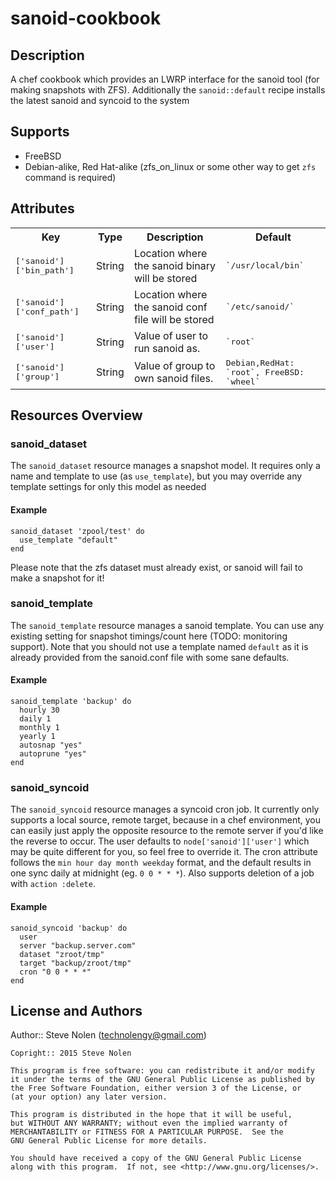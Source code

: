 # sanoid-cookbook

## Description

A chef cookbook which provides an LWRP interface for the sanoid tool (for making snapshots with ZFS).  Additionally the `sanoid::default` recipe installs the latest sanoid and syncoid to the system

## Supports

  * FreeBSD
  * Debian-alike, Red Hat-alike (zfs_on_linux or some other way to get `zfs` command is required)

## Attributes

<table>
  <tr>
    <th>Key</th>
    <th>Type</th>
    <th>Description</th>
    <th>Default</th>
  </tr>
  <tr>
    <td><tt>['sanoid']['bin_path']</tt></td>
    <td>String</td>
    <td>Location where the sanoid binary will be stored</td>
    <td><tt>`/usr/local/bin`</tt></td>
  </tr>
  <tr>
    <td><tt>['sanoid']['conf_path']</tt></td>
    <td>String</td>
    <td>Location where the sanoid conf file will be stored</td>
    <td><tt>`/etc/sanoid/`</tt></td>
  </tr>
  <tr>
    <td><tt>['sanoid']['user']</tt></td>
    <td>String</td>
    <td>Value of user to run sanoid as.</td>
    <td><tt>`root`</tt></td>
  </tr>
  <tr>
    <td><tt>['sanoid']['group']</tt></td>
    <td>String</td>
    <td>Value of group to own sanoid files.</td>
    <td><tt>Debian,RedHat: `root`, FreeBSD: `wheel`</tt></td>
  </tr>
</table>

## Resources Overview

### sanoid_dataset

The `sanoid_dataset` resource manages a snapshot model. It requires only a name and template to use (as `use_template`), but you may override any template settings for only this model as needed

#### Example
```
sanoid_dataset 'zpool/test' do
  use_template "default"
end
```
Please note that the zfs dataset must already exist, or sanoid will fail to make a snapshot for it!

### sanoid_template

The `sanoid_template` resource manages a sanoid template. You can use any existing setting for snapshot timings/count here (TODO: monitoring support). Note that you should not use a template named `default` as it is already provided from the sanoid.conf file with some sane defaults.  

#### Example
```
sanoid_template 'backup' do
  hourly 30
  daily 1
  monthly 1
  yearly 1
  autosnap "yes"
  autoprune "yes"
end
```

### sanoid_syncoid

The `sanoid_syncoid` resource manages a syncoid cron job. It currently only supports a local source, remote target, because in a chef environment, you can easily just apply the opposite resource to the remote server if you'd like the reverse to occur. The user defaults to `node['sanoid']['user']` which may be quite different for you, so feel free to override it. The cron attribute follows the `min hour day month weekday` format, and the default results in one sync daily at midnight (eg. `0 0 * * *`). Also supports deletion of a job with `action :delete`.

#### Example
```
sanoid_syncoid 'backup' do
  user
  server "backup.server.com"
  dataset "zroot/tmp"
  target "backup/zroot/tmp"
  cron "0 0 * * *"
end
```


## License and Authors

Author:: Steve Nolen (technolengy@gmail.com)

```
Copright:: 2015 Steve Nolen

This program is free software: you can redistribute it and/or modify
it under the terms of the GNU General Public License as published by
the Free Software Foundation, either version 3 of the License, or
(at your option) any later version.

This program is distributed in the hope that it will be useful,
but WITHOUT ANY WARRANTY; without even the implied warranty of
MERCHANTABILITY or FITNESS FOR A PARTICULAR PURPOSE.  See the
GNU General Public License for more details.

You should have received a copy of the GNU General Public License
along with this program.  If not, see <http://www.gnu.org/licenses/>.